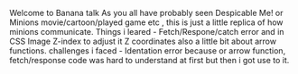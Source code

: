 Welcome to Banana talk
As you all have probably seen Despicable Me! or Minions movie/cartoon/played game etc , this is just a little replica of how minions communicate.
Things i leared - Fetch/Respone/catch error and in CSS Image Z-index to adjust it Z coordinates also a little bit about arrow functions.
challenges i faced - Identation error because or arrow function, fetch/response code was hard to understand at first but then i got use to it.
